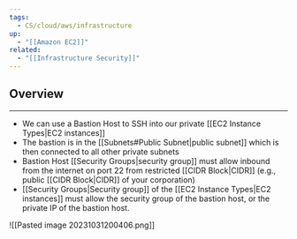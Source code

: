 ```yaml
---
tags:
  - CS/cloud/aws/infrastructure
up:
  - "[[Amazon EC2]]"
related:
  - "[[Infrastructure Security]]"
---
```

## Overview
___
- We can use a Bastion Host to SSH into our private [[EC2 Instance Types|EC2 instances]]
- The bastion is in the [[Subnets#Public Subnet|public subnet]] which is then connected to all other private subnets
- Bastion Host [[Security Groups|security group]] must allow inbound from the internet on port 22 from restricted [[CIDR Block|CIDR]] (e.g., public [[CIDR Block|CIDR]] of your corporation)
- [[Security Groups|Security group]] of the [[EC2 Instance Types|EC2 instances]] must allow the security group of the bastion host, or the private IP of the bastion host.

![[Pasted image 20231031200406.png]]